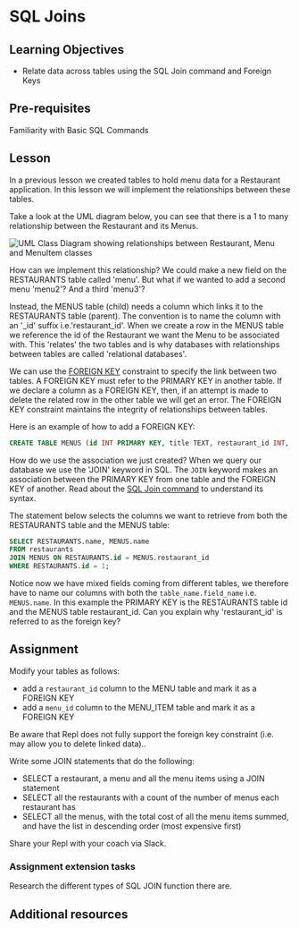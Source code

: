# SQL Joins

## Learning Objectives
* Relate data across tables using the SQL Join command and Foreign Keys

## Pre-requisites
Familiarity with Basic SQL Commands

## Lesson
In a previous lesson we created tables to hold menu data for a Restaurant application. In this lesson we will implement the relationships between these tables.

Take a look at the UML diagram below, you can see that there is a 1 to many relationship between the Restaurant and its Menus. 

![UML Class Diagram showing relationships between Restaurant, Menu and MenuItem classes](https://user-images.githubusercontent.com/1316724/105141638-5d11d500-5af1-11eb-98ee-d177df9c5894.png)

How can we implement this relationship? We could make a new field on the RESTAURANTS table called 'menu'. But what if we wanted to add a second menu 'menu2'? And a third 'menu3'?

Instead, the MENUS table (child) needs a column which links it to the RESTAURANTS table (parent). The convention is to name the column with an '_id' suffix i.e.'restaurant_id'. When we create a row in the MENUS table we reference the id of the Restaurant we want the Menu to be associated with. This 'relates' the two tables and is why databases with relationships between tables are called 'relational databases'.

We can use the [FOREIGN KEY](https://www.w3schools.com/sql/sql_foreignkey.asp) constraint to specify the link between two tables. A FOREIGN KEY must refer to the PRIMARY KEY in another table. If we declare a column as a FOREIGN KEY, then, if an attempt is made to delete the related row in the other table we will get an error. The FOREIGN KEY constraint maintains the integrity of relationships between tables.

Here is an example of how to add a FOREIGN KEY:

```sql
CREATE TABLE MENUS (id INT PRIMARY KEY, title TEXT, restaurant_id INT, FOREIGN KEY (restaurant_id) REFERENCES RESTAURANTS(id))
```

How do we use the association we just created? When we query our database we use the 'JOIN' keyword in SQL. The `JOIN` keyword  makes an association between the PRIMARY KEY from one table and the FOREIGN KEY of another. Read about the [SQL Join command](https://www.w3schools.com/sql/sql_join.asp) to understand its syntax.

The statement below selects the columns we want to retrieve from both the RESTAURANTS table and the MENUS table:

```sql
SELECT RESTAURANTS.name, MENUS.name 
FROM restaurants 
JOIN MENUS ON RESTAURANTS.id = MENUS.restaurant_id 
WHERE RESTAURANTS.id = 1;
```
Notice now we have mixed fields coming from different tables, we therefore have to name our columns with both the `table_name.field_name` i.e. `MENUS.name`. In this example the PRIMARY KEY is the RESTAURANTS table id and the MENUS table restaurant_id. Can you explain why 'restaurant_id' is referred to as the foreign key?

## Assignment
Modify your tables as follows:
   * add a `restaurant_id` column to the MENU table and mark it as a FOREIGN KEY 
   * add a `menu_id` column to the MENU_ITEM table and mark it as a FOREIGN KEY 

Be aware that Repl does not fully support the foreign key constraint (i.e. may allow you to delete linked data)..

Write some JOIN statements that do the following:

* SELECT a restaurant, a menu and all the menu items using a JOIN statement
* SELECT all the restaurants with a count of the number of menus each restaurant has
* SELECT all the menus, with the total cost of all the menu items summed, and have the list in descending order (most expensive first)

Share your Repl with your coach via Slack.

### Assignment extension tasks
Research the different types of SQL JOIN function there are.


## Additional resources
